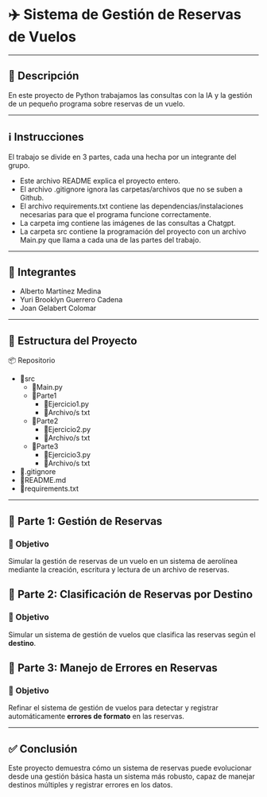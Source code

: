# ✈️ Sistema de Gestión de Reservas de Vuelos

---
## 📌 Descripción
En este proyecto de Python trabajamos las consultas con la IA y la gestión de un pequeño programa sobre reservas de un vuelo.

---
## ℹ️ Instrucciones
El trabajo se divide en 3 partes, cada una hecha por un integrante del grupo. 
- Este archivo README explica el proyecto entero.
- El archivo .gitignore ignora las carpetas/archivos que no se suben a Github.
- El archivo requirements.txt contiene las dependencias/instalaciones necesarias para que el programa funcione correctamente.
- La carpeta img contiene las imágenes de las consultas a Chatgpt.
- La carpeta src contiene la programación del proyecto con un archivo Main.py que llama a cada una de las partes del trabajo.

---
## 👥 Integrantes
- Alberto Martínez Medina
- Yuri Brooklyn Guerrero Cadena
- Joan Gelabert Colomar

---
## 📂 Estructura del Proyecto
📦 Repositorio
- 📂src
  - 📄Main.py
  - 📂Parte1
    - 📄Ejercicio1.py
    - 📄Archivo/s txt
  - 📂Parte2
    - 📄Ejercicio2.py
    - 📄Archivo/s txt
  - 📂Parte3
    - 📄Ejercicio3.py
    - 📄Archivo/s txt
- 📄.gitignore
- 📄README.md
- 📄requirements.txt

---
## 🚀 Parte 1: Gestión de Reservas
### 🎯 Objetivo
Simular la gestión de reservas de un vuelo en un sistema de aerolínea mediante la creación, escritura y lectura de un archivo de reservas.
## 🚀 Parte 2: Clasificación de Reservas por Destino  
### 🎯 Objetivo
Simular un sistema de gestión de vuelos que clasifica las reservas según el **destino**.
## 🚀 Parte 3: Manejo de Errores en Reservas
### 🎯 Objetivo
Refinar el sistema de gestión de vuelos para detectar y registrar automáticamente **errores de formato** en las reservas.

---
## ✅ Conclusión  
Este proyecto demuestra cómo un sistema de reservas puede evolucionar desde una gestión básica hasta un sistema más robusto, capaz de manejar destinos múltiples y registrar errores en los datos.
